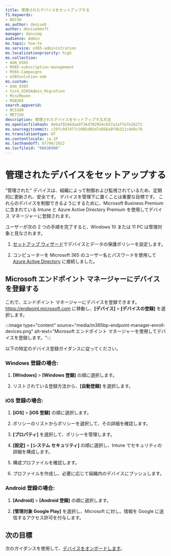 ```yaml
---
title: 管理されたデバイスをセットアップする
f1.keywords:
- NOCSH
ms.author: deniseb
author: denisebmsft
manager: dansimp
audience: Admin
ms.topic: how-to
ms.service: o365-administration
ms.localizationpriority: high
ms.collection:
- Adm_O365
- M365-subscription-management
- M365-Campaigns
- m365solution-smb
ms.custom:
- Adm_O365
- Core_O365Admin_Migration
- MiniMaven
- MSB365
search.appverid:
- BCS160
- MET150
description: 管理されたデバイスをセットアップする方法
ms.openlocfilehash: 0ebaf9246daa9f364702954c657a1af7e7e262f2
ms.sourcegitcommit: c29fc9d7477c3985d02d7a956a9f4b311c4d9c76
ms.translationtype: HT
ms.contentlocale: ja-JP
ms.lasthandoff: 07/06/2022
ms.locfileid: "66636996"
---
```

# <a name="set-up-managed-devices"></a>管理されたデバイスをセットアップする

"管理された" デバイスは、組織によって制御および監視されているため、定期的に更新され、安全です。 デバイスを管理下に置くことは重要な目標です。 これらのデバイスを制御できるようにするために、Microsoft Business Premium に含まれている Intune と Azure Active Directory Premium を使用してデバイス マネージャーに登録されます。 

ユーザーが次の 2 つの手順を完了すると、Windows 10 または 11 PC は管理対象と見なされます。

1. [セットアップ ウィザード](../business/set-up.md)でデバイスとデータの保護ポリシーを設定します。

2. コンピューターを Microsoft 365 のユーザー名とパスワードを使用して [Azure Active Directory](../business/set-up-windows-devices.md) に接続しました。 

## <a name="enroll-devices-in-microsoft-endpoint-manager"></a>Microsoft エンドポイント マネージャーにデバイスを登録する

これで、エンドポイント マネージャーにデバイスを登録できます。 https://endpoint.microsoft.com に移動し、**[デバイス]** > **[デバイスの登録]** を選択します。 

:::image type="content" source="media/m365bp-endpoint-manager-enroll-devices.png" alt-text="Microsoft エンドポイント マネージャーを使用してデバイスを登録します。"::: 

以下の特定のデバイス登録ガイダンスに従ってください。

### <a name="for-windows-enrollment"></a>Windows 登録の場合:

1. **[Windows]** > **[Windows 登録]** の順に選択します。 

2. リストされている登録方法から、**[自動登録]** を選択します。

### <a name="for-ios-enrollment"></a>iOS 登録の場合:

1. **[iOS]** > **[iOS 登録]** の順に選択します。

2. ポリシーのリストからポリシーを選択して、その詳細を確認します。

3. **[プロパティ]** を選択して、ポリシーを管理します。

4. **[設定]** > **[システム セキュリティ]** の順に選択し、Intune でセキュリティの詳細を構成します。

5. 構成プロファイルを確認します。 

6. プロファイルを作成し、必要に応じて組織内のデバイスにプッシュします。

### <a name="for-android-enrollment"></a>Android 登録の場合:

1. **[Android]** > **[Android 登録]** の順に選択します。

2. **[管理対象 Google Play]** を選択し、Microsoft に対し、情報を Google に送信するアクセス許可を付与します。

## <a name="next-objective"></a>次の目標

次のガイダンスを使用して、[デバイスをオンボードします](m365bp-onboard-devices-mdb.md)。

